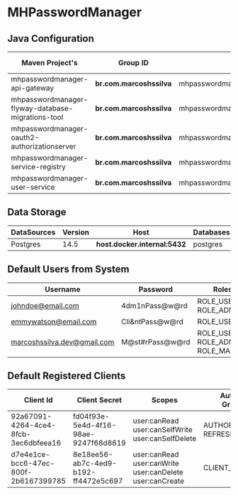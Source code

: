 # MHPasswordManager

## Java Configuration
| Maven Project's                                   | Group ID                 | Artifact ID                                       | Version            | Java Version | Spring Boot | Spring Cloud |
|---------------------------------------------------|--------------------------|---------------------------------------------------|--------------------|--------------|-------------|--------------|
| mhpasswordmanager-api-gateway                     | **br.com.marcoshssilva** | mhpasswordmanager.api.gateway                     | **0.0.1-SNAPSHOT** | temurin-11   | 2.7.6       | 2021.0.3     |
| mhpasswordmanager-flyway-database-migrations-tool | **br.com.marcoshssilva** | mhpasswordmanager.flyway.database.migrations.tool | **0.0.1-SNAPSHOT** | temurin-11   | 2.7.6       | 2021.0.3     |
| mhpasswordmanager-oauth2-authorizationserver      | **br.com.marcoshssilva** | mhpasswordmanager.oauth2.authorization.server     | **0.0.1-SNAPSHOT** | temurin-11   | 2.7.6       | 2021.0.3     |
| mhpasswordmanager-service-registry                | **br.com.marcoshssilva** | mhpasswordmanager.service.registry                | **0.0.1-SNAPSHOT** | temurin-11   | 2.7.6       | 2021.0.3     |
| mhpasswordmanager-user-service                    | **br.com.marcoshssilva** | mhpasswordmanager.userservice                     | **0.0.1-SNAPSHOT** | temurin-11   | 2.7.6       | 2021.0.3     |

## Data Storage
| DataSources | Version | Host                          | Databases | Schemas  | Username | Password |
|-------------|---------|-------------------------------|-----------|----------|----------|----------|
| Postgres    | 14.5    | **host.docker.internal:5432** | postgres  | db_users | postgres | postgres |

## Default Users from System
| Username                    | Password        | Roles                              |
|-----------------------------|-----------------|------------------------------------|
| johndoe@email.com           | 4dm1nPass@w@rd  | ROLE_USER, ROLE_ADMIN              |
| emmywatson@email.com        | Cli&ntPass@w@rd | ROLE_USER                          |
| marcoshssilva.dev@gmail.com | M@st#rPass@w@rd | ROLE_USER, ROLE_ADMIN, ROLE_MASTER |

## Default Registered Clients
| Client Id                            | Client Secret                        | Scopes                                                   | Authorization Grant_Types        | TokenSettings                                                                                     | ClientSettings                                             | Redirect URIs                                                                                                                      |
|--------------------------------------|--------------------------------------|----------------------------------------------------------|----------------------------------|---------------------------------------------------------------------------------------------------|------------------------------------------------------------|------------------------------------------------------------------------------------------------------------------------------------|
| 92a67091-4264-4ce4-8fcb-3ec6dbfeea16 | fd04f93e-5e4d-4f16-98ae-9247f68d8619 | user:canRead user:canSelfWrite user:canSelfDelete        | AUTHORIZATION_CODE REFRESH_TOKEN | ACCESS_TOKEN_TIME_TO_LIVE=15Minutes REUSE_REFRESH_TOKENS=True REFRESH_TOKEN_TIME_TO_LIVE=3Hours   | REQUIRE_AUTHORIZATION_CONSENT=True REQUIRE_PROOF_KEY=False | https://oidcdebugger.com/debug https://oauth.pstmn.io/v1/callback http://localhost:4200/authorize  http://localhost:8100/authorize |
| d7e4e1ce-bcc6-47ec-800f-2b6167399785 | 8e18ee56-ab7c-4ed9-b192-ff4472e5c697 | user:canRead user:canWrite user:canDelete user:canCreate | CLIENT_CREDENTIALS               | ACCESS_TOKEN_TIME_TO_LIVE=3Minutes REUSE_REFRESH_TOKENS=True REFRESH_TOKEN_TIME_TO_LIVE=15Minutes | none                                                       |                                                                                                                                    |
